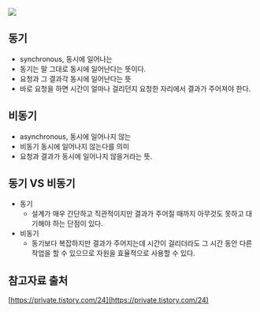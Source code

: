 ![](https://images.velog.io/images/daybreak/post/b7589efe-2188-4fc4-91ba-943a11d8f93a/%E1%84%83%E1%85%A9%E1%86%BC%E1%84%80%E1%85%B5%20%E1%84%87%E1%85%B5%E1%84%83%E1%85%A9%E1%86%BC%E1%84%80%E1%85%B5.jpg)

## 동기
- synchronous, 동시에 일어나는
- 동기는 말 그대로 동시에 일어난다는 뜻이다.
- 요청과 그 결과각 동시에 일어난다는 뜻
- 바로 요청을 하면 시간이 얼마나 걸리던지 요청한 자리에서 결과가 주어져야 한다.

## 비동기
- asynchronous, 동시에 일어나지 않는
- 비동기 동시에 일어나지 않는다를 의미
- 요청과 결과가 동시에 일어나지 않을거라는 뜻.

## 동기 VS 비동기
- 동기
    - 설계가 매우 간단하고 직관적이지만 결과가 주어질 때까지 아무것도 못하고 대기해야 하는 단점이 있다.
- 비동기
    - 동기보다 복잡하지만 결과가 주어지는데 시간이 걸리더라도 그 시간 동안 다른 작업을 할 수 있으므로 자원을 효율적으로 사용할 수 있다.

## 참고자료 출처
[https://private.tistory.com/24](https://private.tistory.com/24)
